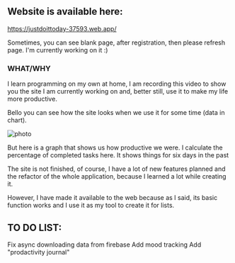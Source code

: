 
## Website is available here:

https://justdoittoday-37593.web.app/

Sometimes, you can see blank page, after registration, then please refresh page. I'm currently working on it :)

### WHAT/WHY 
I learn programming on my own at home, I am recording this video to show you the site I am currently working on and, better still, use it to make my life more productive.

Bello you can see how the site looks when we use it for some time (data in chart).

![photo](https://zapodaj.net/images/0949b7b23a3e7.png)


But here is a graph that shows us how productive we were. I calculate the percentage of completed tasks here. It shows things for six days in the past

The site is not finished, of course, I have a lot of new features planned and the refactor of the whole application, because I learned a lot while creating it.

However, I have made it available to the web because as I said, its basic function works and I use it as my tool to create it for lists.

## TO DO LIST:
  Fix async downloading data from firebase
  Add mood tracking
  Add "prodactivity journal"



